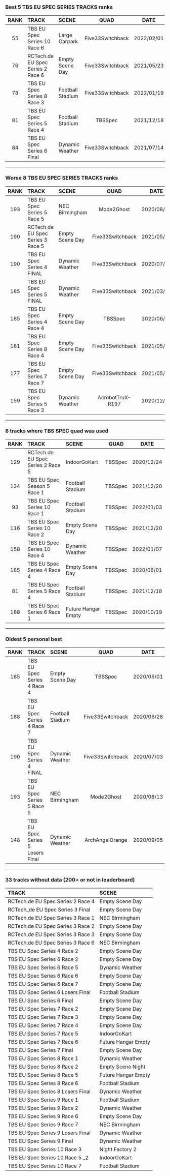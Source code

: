 ### Best 5 TBS EU SPEC SERIES TRACKS ranks
|RANK|TRACK|SCENE|QUAD|DATE|
|:---:|:---|:---|:---:|:---:|
|55|TBS EU Spec Series 10 Race 6|Large Carpark|Five33Switchback|2022/02/01|
|76|RCTech.de EU Spec Series 2 Race 6|Empty Scene Day|Five33Switchback|2021/05/23|
|78|TBS EU Spec Series 8 Race 3|Football Stadium|Five33Switchback|2022/01/19|
|81|TBS EU Spec Series 5 Race 4|Football Stadium|TBSSpec|2021/12/18|
|84|TBS EU Spec Series 8 Final|Dynamic Weather|Five33Switchback|2021/07/14|
---
### Worse 8 TBS EU SPEC SERIES TRACKS ranks
|RANK|TRACK|SCENE|QUAD|DATE|
|:---:|:---|:---|:---:|:---:|
|193|TBS EU Spec Series 5 Race 5|NEC Birmingham|Mode2Ghost|2020/08/13|
|190|RCTech.de EU Spec Series 3 Race 5|Empty Scene Day|Five33Switchback|2021/05/23|
|190|TBS EU Spec Series 4 FINAL|Dynamic Weather|Five33Switchback|2020/07/03|
|185|TBS EU Spec Series 5 FINAL|Dynamic Weather|Five33Switchback|2021/03/19|
|185|TBS EU Spec Series 4 Race 4|Empty Scene Day|TBSSpec|2020/06/01|
|181|TBS EU Spec Series 8 Race 4|Empty Scene Day|Five33Switchback|2021/05/15|
|177|TBS EU Spec Series 7 Race 7|Empty Scene Day|Five33Switchback|2021/05/23|
|159|TBS EU Spec Series 5 Race 3|Dynamic Weather|AcrobotTruX-R197|2020/12/22|
---
### 8 tracks where TBS SPEC quad was used
|RANK|TRACK|SCENE|QUAD|DATE|
|:---:|:---|:---|:---:|:---:|
|129|RCTech.de EU Spec Series 2 Race 5|IndoorGoKart|TBSSpec|2020/12/24|
|134|TBS EU Spec Season 5 Race 1|Football Stadium|TBSSpec|2021/12/20|
|93|TBS EU Spec Series 10 Race 1|Football Stadium|TBSSpec|2022/01/03|
|116|TBS EU Spec Series 10 Race 2|Empty Scene Day|TBSSpec|2021/12/20|
|158|TBS EU Spec Series 10 Race 4|Dynamic Weather|TBSSpec|2022/01/07|
|185|TBS EU Spec Series 4 Race 4|Empty Scene Day|TBSSpec|2020/06/01|
|81|TBS EU Spec Series 5 Race 4|Football Stadium|TBSSpec|2021/12/18|
|188|TBS EU Spec Series 6 Race 1|Future Hangar Empty|TBSSpec|2020/10/19|
---
### Oldest 5 personal best
|RANK|TRACK|SCENE|QUAD|DATE|
|:---:|:---|:---|:---:|:---:|
|185|TBS EU Spec Series 4 Race 4|Empty Scene Day|TBSSpec|2020/06/01|
|188|TBS EU Spec Series 4 Race 7|Football Stadium|Five33Switchback|2020/06/28|
|190|TBS EU Spec Series 4 FINAL|Dynamic Weather|Five33Switchback|2020/07/03|
|193|TBS EU Spec Series 5 Race 5|NEC Birmingham|Mode2Ghost|2020/08/13|
|148|TBS EU Spec Series 5 Losers Final|Dynamic Weather|ArchAngelOrange|2020/09/05|
---
### 33 tracks without data (200+ or not in leaderboard)
|TRACK|SCENE|
|:---|:---|
|RCTech.de EU Spec Series 2 Race 4|Empty Scene Day|
|RCTech_de EU Spec Series 3 Final|Empty Scene Day|
|RCTech.de EU Spec Series 3 Race 1|NEC Birmingham|
|RCTech.de EU Spec Series 3 Race 2|Empty Scene Day|
|RCTech.de EU Spec Series 3 Race 3|Empty Scene Day|
|RCTech.de EU Spec Series 3 Race 6|NEC Birmingham|
|TBS EU Spec Series 4 Race 2|Empty Scene Day|
|TBS EU Spec Series 6 Race 2|Empty Scene Day|
|TBS EU Spec Series 6 Race 5|Dynamic Weather|
|TBS EU Spec Series 6 Race 6|Empty Scene Day|
|TBS EU Spec Series 6 Race 7|Empty Scene Day|
|TBS EU Spec Series 6 Losers Final|Football Stadium|
|TBS EU Spec Series 6 Final|Empty Scene Day|
|TBS EU Spec Series 7 Race 2|Empty Scene Day|
|TBS EU Spec Series 7 Race 3|Empty Scene Day|
|TBS EU Spec Series 7 Race 4|Empty Scene Day|
|TBS EU Spec Series 7 Race 5|IndoorGoKart|
|TBS EU Spec Series 7 Race 6|Future Hangar Empty|
|TBS EU Spec Series 7 Final|Empty Scene Day|
|TBS EU Spec Series 8 Race 1|Dynamic Weather|
|TBS EU Spec Series 8 Race 2|Empty Scene Night|
|TBS EU Spec Series 8 Race 5|Future Hangar Empty|
|TBS EU Spec Series 8 Race 6|Football Stadium|
|TBS EU Spec Series 8 Losers Final|Dynamic Weather|
|TBS EU Spec Series 9 Race 1|Football Stadium|
|TBS EU Spec Series 9 Race 2|Dynamic Weather|
|TBS EU Spec Series 9 Race 6|Empty Scene Day|
|TBS EU Spec Series 9 Race 7|NEC Birmingham|
|TBS EU Spec Series 9 Losers Final|Dynamic Weather|
|TBS EU Spec Series 9 Final|Dynamic Weather|
|TBS EU Spec Series 10 Race 3|Night Factory 2|
|TBS EU Spec Series 10 Race 5 _2|IndoorGoKart|
|TBS EU Spec Series 10 Race 7|Football Stadium|
